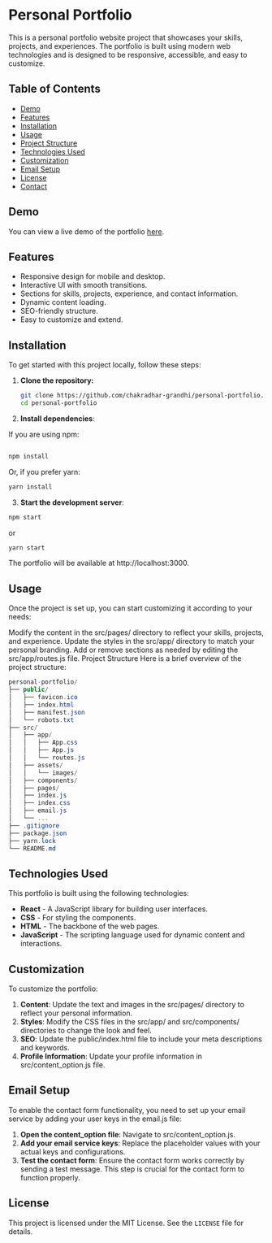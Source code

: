 # Personal Portfolio

This is a personal portfolio website project that showcases your skills, projects, and experiences. The portfolio is built using modern web technologies and is designed to be responsive, accessible, and easy to customize.

## Table of Contents

- [Demo](#demo)
- [Features](#features)
- [Installation](#installation)
- [Usage](#usage)
- [Project Structure](#project-structure)
- [Technologies Used](#technologies-used)
- [Customization](#customization)
- [Email Setup](#email-setup)
- [License](#license)
- [Contact](#contact)

## Demo

You can view a live demo of the portfolio [here](#).

## Features

- Responsive design for mobile and desktop.
- Interactive UI with smooth transitions.
- Sections for skills, projects, experience, and contact information.
- Dynamic content loading.
- SEO-friendly structure.
- Easy to customize and extend.

## Installation

To get started with this project locally, follow these steps:

1. **Clone the repository:**

   ```bash
   git clone https://github.com/chakradhar-grandhi/personal-portfolio.git
   cd personal-portfolio
    ```

2. **Install dependencies**:

If you are using npm:

```bash

npm install
```
Or, if you prefer yarn:

```bash
yarn install
```
3. **Start the development server**:

```bash
npm start
```
or

```bash
yarn start
```
The portfolio will be available at http://localhost:3000.

## Usage
Once the project is set up, you can start customizing it according to your needs:

Modify the content in the src/pages/ directory to reflect your skills, projects, and experience.
Update the styles in the src/app/ directory to match your personal branding.
Add or remove sections as needed by editing the src/app/routes.js file.
Project Structure
Here is a brief overview of the project structure:

```csharp
personal-portfolio/
├── public/
│   ├── favicon.ico
│   ├── index.html
│   ├── manifest.json
│   └── robots.txt
├── src/
│   ├── app/
│   │   ├── App.css
│   │   ├── App.js
│   │   └── routes.js
│   ├── assets/
│   │   └── images/
│   ├── components/
│   ├── pages/
│   ├── index.js
│   ├── index.css
│   ├── email.js
│   └── ...
├── .gitignore
├── package.json
├── yarn.lock
└── README.md
```
## Technologies Used

This portfolio is built using the following technologies:

- **React** - A JavaScript library for building user interfaces.
- **CSS** - For styling the components.
- **HTML** - The backbone of the web pages.
- **JavaScript** - The scripting language used for dynamic content and interactions.
## Customization
To customize the portfolio:

1. **Content**: Update the text and images in the src/pages/ directory to reflect your personal information.
2. **Styles**: Modify the CSS files in the src/app/ and src/components/ directories to change the look and feel.
3. **SEO**: Update the public/index.html file to include your meta descriptions and keywords.
4. **Profile Information**: Update your profile information in src/content_option.js file.

## Email Setup
To enable the contact form functionality, you need to set up your email service by adding your user keys in the email.js file:

1. **Open the content_option file**: Navigate to src/content_option.js.
2. **Add your email service keys**: Replace the placeholder values with your actual keys and configurations.
3. **Test the contact form**: Ensure the contact form works correctly by sending a test message.
This step is crucial for the contact form to function properly.

## License
This project is licensed under the MIT License. See the `LICENSE` file for details.
